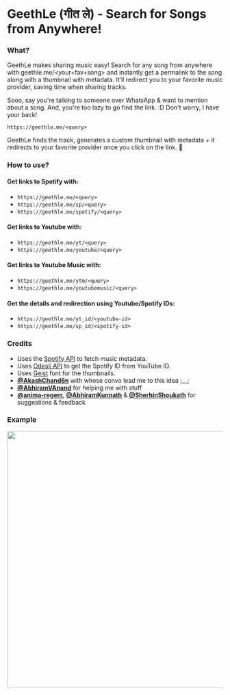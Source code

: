 # GeethLe (गीत ले) - Search for Songs from **Anywhere**!

### What?

GeethLe makes sharing music easy! Search for any song from anywhere with geethle.me/<your+fav+song> and instantly get a permalink to the song along with a thumbnail with metadata. It’ll redirect you to your favorite music provider, saving time when sharing tracks.

Sooo, say you're talking to someone over WhatsApp & want to mention about a song. And, you're too lazy to go find the link. :D Don't worry, I have your back!

```https://geethle.me/<query>```

GeethLe finds the track, generates a custom thumbnail with metadata + it redirects to your favorite provider once you click on the link. 🙂

### How to use?

#### Get links to Spotify with:

- ```https://geethle.me/<query>```
- ```https://geethle.me/sp/<query>```
- ```https://geethle.me/spotify/<query>```

#### Get links to Youtube with:

- ```https://geethle.me/yt/<query>```
- ```https://geethle.me/youtube/<query>```

#### Get links to Youtube Music with:

- ```https://geethle.me/ytm/<query>```
- ```https://geethle.me/youtubemusic/<query>```
  
#### Get the details and redirection using Youtube/Spotify IDs:

- ```https://geethle.me/yt_id/<youtube-id>```
- ```https://geethle.me/sp_id/<spotify-id>```

### Credits

- Uses the [Spotify API](https://developer.spotify.com/) to fetch music metadata.
- Uses [Odesli API](https://odesli.co/) to get the Spotify ID from YouTube ID.
- Uses [Geist](https://vercel.com/font) font for the thumbnails.
- **[@AkashChand6n](https://github.com/AkashChand6n)** with whose convo lead me to this idea ;__;
- **[@AbhiramVAnand](https://github.com/AbhiramVAnand)** for helping me with stuff
- **[@anima-regem](https://github.com/anima-regem)**, **[@AbhiramKunnath](https://github.com/AbhiramKunnath)** & **[@SherhinShoukath](https://github.com/SherhinShoukath)** for suggestions & feedback

### Example

<p align="center">
  <img src="https://github.com/user-attachments/assets/2c8c6a41-5616-4727-ad5c-12c5ff1eba7f" height=600 style="pointer-events: none;  cursor: default;" />
</p>
